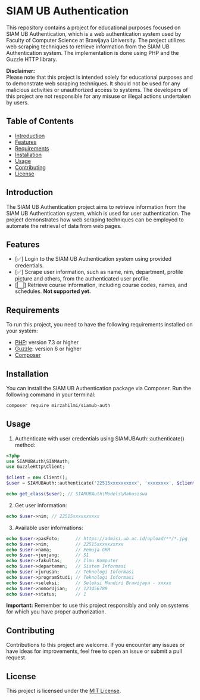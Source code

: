# SIAM UB Authentication

This repository contains a project for educational purposes focused on SIAM UB Authentication, which is a web authentication system used by Faculty of Computer Science at Brawijaya University. The project utilizes web scraping techniques to retrieve information from the SIAM UB Authentication system. The implementation is done using PHP and the Guzzle HTTP library.

**Disclaimer:** <br>
Please note that this project is intended solely for educational purposes and to demonstrate web scraping techniques. It should not be used for any malicious activities or unauthorized access to systems. The developers of this project are not responsible for any misuse or illegal actions undertaken by users.

## Table of Contents
- [Introduction](#introduction)
- [Features](#features)
- [Requirements](#requirements)
- [Installation](#installation)
- [Usage](#usage)
- [Contributing](#contributing)
- [License](#license)

## Introduction
The SIAM UB Authentication project aims to retrieve information from the SIAM UB Authentication system, which is used for user authentication. The project demonstrates how web scraping techniques can be employed to automate the retrieval of data from web pages.

## Features
- [✅] Login to the SIAM UB Authentication system using provided credentials.
- [✅] Scrape user information, such as name, nim, department, profile picture and others, from the authenticated user profile.
- [⬜] Retrieve course information, including course codes, names, and schedules. **Not supported yet.**

## Requirements
To run this project, you need to have the following requirements installed on your system:
- [PHP](https://www.php.net/): version 7.3 or higher
- [Guzzle](https://docs.guzzlephp.org/en/stable/): version 6 or higher
- [Composer](https://getcomposer.org/)

## Installation
You can install the SIAM UB Authentication package via Composer. Run the following command in your terminal:
```bash
composer require mirzahilmi/siamub-auth
```

## Usage
1. Authenticate with user credentials using SIAMUBAuth::authenticate() method:
```php
<?php
use SIAMUBAuth\SIAMAuth;
use GuzzleHttp\Client;

$client = new Client();
$user = SIAMUBAuth::authenticate('22515xxxxxxxxxx', 'xxxxxxxx', $client);

echo get_class($user); // SIAMUBAuth\Models\Mahasiswa
```
2. Get user information:
```php
echo $user->nim; // 22515xxxxxxxxxx
```
3. Available user informations:
```php
echo $user->pasFoto;      // https://admisi.ub.ac.id/upload/**/*.jpg
echo $user->nim;          // 22515xxxxxxxxxx
echo $user->nama;         // Pemuja GKM
echo $user->jenjang;      // S1
echo $user->fakultas;     // Ilmu Komputer
echo $user->departemen;   // Sistem Informasi
echo $user->jurusan;      // Teknologi Informasi
echo $user->programStudi; // Teknologi Informasi
echo $user->seleksi;      // Seleksi Mandiri Brawijaya - xxxxx
echo $user->nomorUjian;   // 123456789
echo $user->status;       // 1
```

**Important:** Remember to use this project responsibly and only on systems for which you have proper authorization.

## Contributing
Contributions to this project are welcome. If you encounter any issues or have ideas for improvements, feel free to open an issue or submit a pull request.

## License
This project is licensed under the [MIT License](LICENSE).